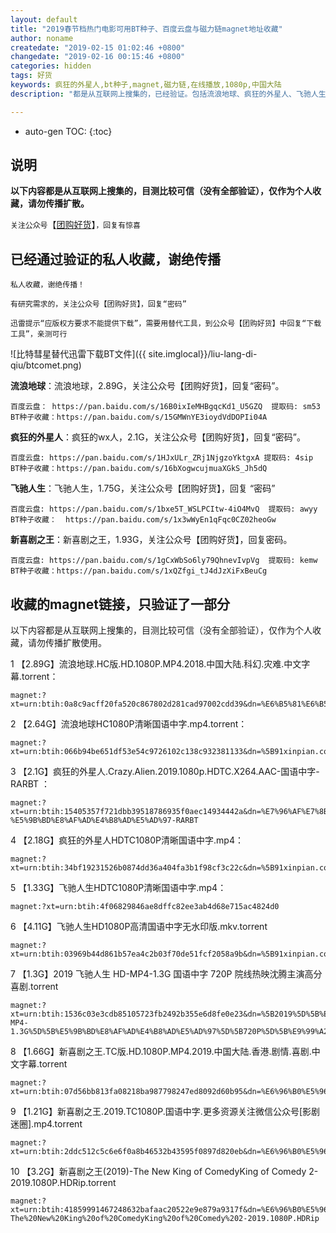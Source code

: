 ```yaml
---
layout: default
title: "2019春节档热门电影可用BT种子、百度云盘与磁力链magnet地址收藏"
author: noname
createdate: "2019-02-15 01:02:46 +0800"
changedate: "2019-02-16 00:15:46 +0800"
categories: hidden
tags: 好货
keywords: 疯狂的外星人,bt种子,magnet,磁力链,在线播放,1080p,中国大陆
description: "都是从互联网上搜集的，已经验证。包括流浪地球、疯狂的外星人、飞驰人生、新喜剧之王的高清无水印百度云盘地址、可以使用的BT种子、有效的磁力链magnet地址，以及可以替代迅雷的BT种子下载工具。"

---
```


* auto-gen TOC:
{:toc}

## 说明

**以下内容都是从互联网上搜集的，目测比较可信（没有全部验证），仅作为个人收藏，请勿传播扩散。**

`关注公众号`【[团购好货](https://www.lijiaocn.com/img/ercode/tuan-gou-hao-huo.png)】`，回复有惊喜`

## 已经通过验证的私人收藏，谢绝传播

`私人收藏，谢绝传播！`

`有研究需求的，关注公众号【团购好货】，回复“密码”`

`迅雷提示“应版权方要求不能提供下载”，需要用替代工具，到公众号【团购好货】中回复“下载工具”，亲测可行`

![比特彗星替代迅雷下载BT文件]({{ site.imglocal}}/liu-lang-di-qiu/btcomet.png)

**流浪地球**：流浪地球，2.89G，关注公众号【团购好货】，回复“密码”。

	百度云盘： https://pan.baidu.com/s/16B0ixIeMHBgqcKd1_U5GZQ  提取码: sm53 
	BT种子收藏：https://pan.baidu.com/s/15GMWnYE3ioydVdDOPIi04A 

**疯狂的外星人**：疯狂的wx人，2.1G，关注公众号【团购好货】，回复“密码”。

	百度云盘: https://pan.baidu.com/s/1HJxULr_ZRj1NjgzoYktgxA 提取码: 4sip
	BT种子收藏：https://pan.baidu.com/s/16bXogwcujmuaXGkS_Jh5dQ

**飞驰人生**：飞驰人生，1.75G，关注公众号【团购好货】，回复 “密码”

	百度云盘: https://pan.baidu.com/s/1bxe5T_WSLPCItw-4iO4MvQ  提取码: awyy
	BT种子收藏：  https://pan.baidu.com/s/1x3wWyEn1qFqc0CZ02heoGw

**新喜剧之王**：新喜剧之王，1.93G，关注公众号【团购好货】，回复密码。

	百度云盘: https://pan.baidu.com/s/1gCxWbSo6ly79QhnevIvpVg  提取码: kemw
	BT种子收藏：https://pan.baidu.com/s/1xQZfgi_tJ4dJzXiFxBeuCg

##  收藏的magnet链接，只验证了一部分

以下内容都是从互联网上搜集的，目测比较可信（没有全部验证），仅作为个人收藏，请勿传播扩散使用。

1 【2.89G】流浪地球.HC版.HD.1080P.MP4.2018.中国大陆.科幻.灾难.中文字幕.torrent：

	magnet:?xt=urn:btih:0a8c9acff20fa520c867802d281cad97002cdd39&dn=%E6%B5%81%E6%B5%AA%E5%9C%B0%E7%90%83.HC%E7%89%88.HD.1080P.MP4.2018.%E4%B8%AD%E5%9B%BD%E5%A4%A7%E9%99%86.%E7%A7%91%E5%B9%BB.%E7%81%BE%E9%9A%BE.%E4%B8%AD%E6%96%87%E5%AD%97%E5%B9%95

2 【2.64G】流浪地球HC1080P清晰国语中字.mp4.torrent：

	magnet:?xt=urn:btih:066b94be651df53e54c9726102c138c932381133&dn=%5B91xinpian.com%5D%E6%B5%81%E6%B5%AA%E5%9C%B0%E7%90%83HC1080P%E6%B8%85%E6%99%B0%E5%9B%BD%E8%AF%AD%E4%B8%AD%E5%AD%97.mp4

3 【2.1G】疯狂的外星人.Crazy.Alien.2019.1080p.HDTC.X264.AAC-国语中字-RARBT ：

	magnet:?xt=urn:btih:15405357f721dbb39518786935f0aec14934442a&dn=%E7%96%AF%E7%8B%82%E7%9A%84%E5%A4%96%E6%98%9F%E4%BA%BA.Crazy.Alien.2019.1080p.HDTC.X264.AAC-%E5%9B%BD%E8%AF%AD%E4%B8%AD%E5%AD%97-RARBT

4 【2.18G】疯狂的外星人HDTC1080P清晰国语中字.mp4：

	magnet:?xt=urn:btih:34bf19231526b0874dd36a404fa3b1f98cf3c22c&dn=%5B91xinpian.com%5D%E7%96%AF%E7%8B%82%E7%9A%84%E5%A4%96%E6%98%9F%E4%BA%BAHDTC1080P%E6%B8%85%E6%99%B0%E5%9B%BD%E8%AF%AD%E4%B8%AD%E5%AD%97.mp4


5 【1.33G】飞驰人生HDTC1080P清晰国语中字.mp4：

	magnet:?xt=urn:btih:4f06829846ae8dffc82ee3ab4d68e715ac4824d0

6 【4.11G】飞驰人生HD1080P高清国语中字无水印版.mkv.torrent

	magnet:?xt=urn:btih:03969b44d861b57ea4c2b03f70de51fcf2058a9b&dn=%5B91xinpian.com%5D%E9%A3%9E%E9%A9%B0%E4%BA%BA%E7%94%9FHD1080P%E9%AB%98%E6%B8%85%E5%9B%BD%E8%AF%AD%E4%B8%AD%E5%AD%97%E6%97%A0%E6%B0%B4%E5%8D%B0%E7%89%88.mkv

7 【1.3G】2019 飞驰人生 HD-MP4-1.3G 国语中字 720P 院线热映沈腾主演高分喜剧.torrent

	magnet:?xt=urn:btih:1536c03e3cdb85105723fb2492b355e6d8fe0e23&dn=%5B2019%5D%5B%E9%A3%9E%E9%A9%B0%E4%BA%BA%E7%94%9F%5D%5BHD-MP4-1.3G%5D%5B%E5%9B%BD%E8%AF%AD%E4%B8%AD%E5%AD%97%5D%5B720P%5D%5B%E9%99%A2%E7%BA%BF%E7%83%AD%E6%98%A0%E6%B2%88%E8%85%BE%E4%B8%BB%E6%BC%94%E9%AB%98%E5%88%86%E5%96%9C%E5%89%A7%5D

8 【1.66G】新喜剧之王.TC版.HD.1080P.MP4.2019.中国大陆.香港.剧情.喜剧.中文字幕.torrent

	magnet:?xt=urn:btih:07d56bb813fa08218ba987798247ed8092d60b95&dn=%E6%96%B0%E5%96%9C%E5%89%A7%E4%B9%8B%E7%8E%8B.TC%E7%89%88.HD.1080P.MP4.2019.%E4%B8%AD%E5%9B%BD%E5%A4%A7%E9%99%86.%E9%A6%99%E6%B8%AF.%E5%89%A7%E6%83%85.%E5%96%9C%E5%89%A7.%E4%B8%AD%E6%96%87%E5%AD%97%E5%B9%95

9 【1.21G】新喜剧之王.2019.TC1080P.国语中字.更多资源关注微信公众号[影剧迷圈].mp4.torrent

	magnet:?xt=urn:btih:2ddc512c5c6e6f0a8b46532b43595f0897d820eb&dn=%E6%96%B0%E5%96%9C%E5%89%A7%E4%B9%8B%E7%8E%8B.2019.TC1080P.%E5%9B%BD%E8%AF%AD%E4%B8%AD%E5%AD%97.%E6%9B%B4%E5%A4%9A%E8%B5%84%E6%BA%90%E5%85%B3%E6%B3%A8%E5%BE%AE%E4%BF%A1%E5%85%AC%E4%BC%97%E5%8F%B7%5B%E5%BD%B1%E5%89%A7%E8%BF%B7%E5%9C%88%5D.mp4

10 【3.2G】新喜剧之王(2019)-The New King of ComedyKing of Comedy 2-2019.1080P.HDRip.torrent

	magnet:?xt=urn:btih:41859991467248632bafaac20522e9e879a9317f&dn=%E6%96%B0%E5%96%9C%E5%89%A7%E4%B9%8B%E7%8E%8B%282019%29-The%20New%20King%20of%20ComedyKing%20of%20Comedy%202-2019.1080P.HDRip
